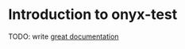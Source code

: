 # Introduction to onyx-test

TODO: write [great documentation](http://jacobian.org/writing/what-to-write/)
